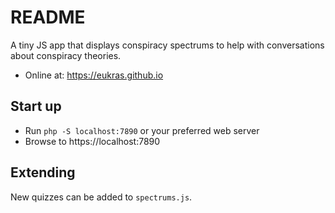 # README

A tiny JS app that displays conspiracy spectrums to help with conversations
about conspiracy theories.

* Online at: https://eukras.github.io

## Start up

* Run `php -S localhost:7890` or your preferred web server
* Browse to https://localhost:7890

## Extending

New quizzes can be added to `spectrums.js`.
